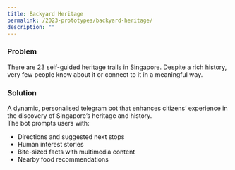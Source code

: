 ```yaml
---
title: Backyard Heritage
permalink: /2023-prototypes/backyard-heritage/
description: ""
---
```

### Problem
There are 23 self-guided heritage trails in Singapore. Despite a rich history, very few people know about it or connect to it in a meaningful way.

### Solution
A dynamic, personalised telegram bot that enhances citizens’ experience in the discovery of Singapore’s heritage and history.  
The bot prompts users with:  

*   Directions and suggested next stops
*   Human interest stories
*   Bite-sized facts with multimedia content
*   Nearby food recommendations